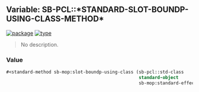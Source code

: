 ## Variable: SB-PCL::\*STANDARD-SLOT-BOUNDP-USING-CLASS-METHOD\*
[![package](https://img.shields.io/badge/Package-SB--PCL-5f9ea0.svg?style=social&colorA=999999)](../) [![type](https://img.shields.io/badge/Type-Variable-5f9ea0.svg?style=social&colorA=999999)](../#variable) 

> No description.

### Value
```cl
#<standard-method sb-mop:slot-boundp-using-class (sb-pcl::std-class
                                                  standard-object
                                                  sb-mop:standard-effective-slot-definition) {10005a9a73}>
```
